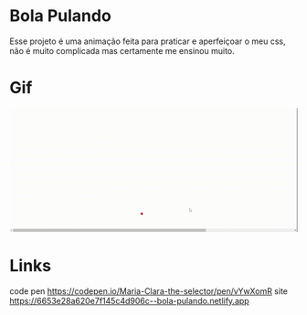 # Bola Pulando
Esse projeto é uma animação feita para praticar e aperfeiçoar o meu css, não é muito complicada mas certamente me ensinou muito.

# Gif
<img src="https://github.com/mariaclaracosta/Bola/blob/main/bola_pulando.gif" width="800"> 

# Links
code pen https://codepen.io/Maria-Clara-the-selector/pen/vYwXomR
site https://6653e28a620e7f145c4d906c--bola-pulando.netlify.app
